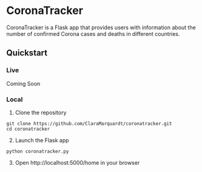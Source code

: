 # CoronaTracker

CoronaTracker is a Flask app that provides users with information about the number of confirmed Corona cases and deaths in different countries. 

## Quickstart 

### Live
Coming Soon

### Local

1. Clone the repository

```
git clone https://github.com/ClaraMarquardt/coronatracker.git
cd coronatracker
```

2. Launch the Flask app
```
python coronatracker.py
```

3. Open http://localhost:5000/home in your browser